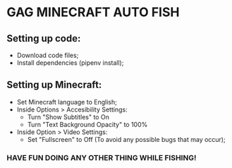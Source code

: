 # GAG MINECRAFT AUTO FISH

## Setting up code:
- Download code files;
- Install dependencies (pipenv install);

## Setting up Minecraft:
- Set Minecraft language to English;
- Inside Options > Accesibility Settings:
    - Turn "Show Subtitles" to On
    - Turn "Text Background Opacity" to 100%
- Inside Option > Video Settings:
    - Set "Fullscreen" to Off (To avoid any possible bugs that may occur);

### HAVE FUN DOING ANY OTHER THING WHILE FISHING!
